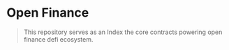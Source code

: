 # Open Finance

> This repository serves as an Index  the core contracts powering open finance defi ecosystem.
